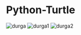 # Python-Turtle
![durga](https://user-images.githubusercontent.com/113798160/192866808-1989c437-06e1-4df5-b8a7-60b42a91e538.jpg)
![durga1](https://user-images.githubusercontent.com/113798160/192866817-47356bb7-079b-4051-994c-1a4e4c559341.jpg)
![durga2](https://user-images.githubusercontent.com/113798160/192866825-b5d12542-2bc7-4d64-ab36-995a875be3a4.jpg)
